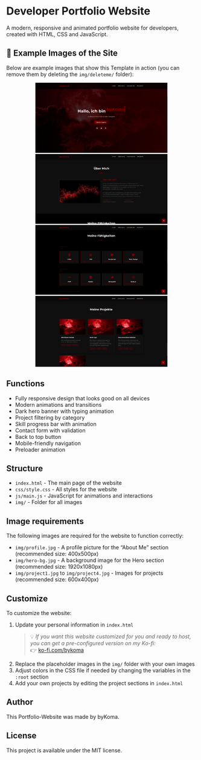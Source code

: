 # Developer Portfolio Website

A modern, responsive and animated portfolio website for developers, created with HTML, CSS and JavaScript.

## 📸 Example Images of the Site

Below are example images that show this Template in action (you can remove them by deleting the `img/deleteme/` folder):

<p align="center">
  <img src="img/deleteme/landingpage.png" width="350" alt="Landing Mage">
  <img src="img/deleteme/aboutme.png" width="350" alt="About Me">
  <img src="img/deleteme/skills.png" width="350" alt="Skills">
  <img src="img/deleteme/projects.png" width="350" alt="Projects">
</p>

## Functions

- Fully responsive design that looks good on all devices
- Modern animations and transitions
- Dark hero banner with typing animation
- Project filtering by category
- Skill progress bar with animation
- Contact form with validation
- Back to top button
- Mobile-friendly navigation
- Preloader animation

## Structure

- `index.html` - The main page of the website
- `css/style.css` - All styles for the website
- `js/main.js` - JavaScript for animations and interactions
- `img/` - Folder for all images

## Image requirements

The following images are required for the website to function correctly:

- `img/profile.jpg` - A profile picture for the “About Me” section (recommended size: 400x500px)
- `img/hero-bg.jpg` - A background image for the Hero section (recommended size: 1920x1080px)
- `img/project1.jpg` to `img/project4.jpg` - Images for projects (recommended size: 600x400px)

## Customize

To customize the website:

1. Update your personal information in `index.html`  
   > 💡 *If you want this website customized for you and ready to host, you can get a pre-configured version on my Ko-fi:*  
   > 👉 [ko-fi.com/bykoma](https://ko-fi.com/s/58494c0c1e)
2. Replace the placeholder images in the `img/` folder with your own images  
3. Adjust colors in the CSS file if needed by changing the variables in the `:root` section  
4. Add your own projects by editing the project sections in `index.html`

## Author

This Portfolio-Website was made by byKoma.

## License

This project is available under the MIT license.
